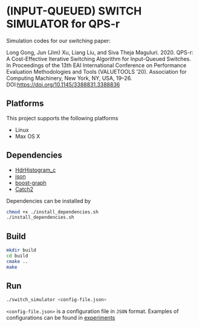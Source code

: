 # (INPUT-QUEUED) SWITCH SIMULATOR for QPS-r

Simulation codes for our switching paper:

Long Gong, Jun (Jim) Xu, Liang Liu, and Siva Theja Maguluri. 2020. QPS-r: A Cost-Effective Iterative Switching Algorithm for Input-Queued Switches. In Proceedings of the 13th EAI International Conference on Performance Evaluation Methodologies and Tools (VALUETOOLS ’20). Association for Computing Machinery, New York, NY, USA, 19–26. DOI:https://doi.org/10.1145/3388831.3388836

## Platforms 

This project supports the following platforms

  * Linux
  * Max OS X

## Dependencies 

  * [HdrHistogram_c](https://github.com/HdrHistogram/HdrHistogram_c.git)
  * [json](https://github.com/nlohmann/json.git)
  * [boost-graph](https://github.com/boostorg/graph)
  * [Catch2](https://github.com/catchorg/Catch2)

Dependencies can be installed by 
```bash
chmod +x ./install_dependencies.sh
./install_dependencies.sh
```


## Build 

```bash
mkdir build
cd build 
cmake ..
make 
```

## Run

```bash
./switch_simulator <config-file.json>
```

`<config-file.json>` is a configuration file in `JSON` format. Examples of configurations can be found in [experiments](./experiments)
